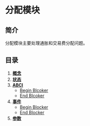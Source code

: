 # 分配模块

## 简介

分配模块主要处理通胀和交易费分配问题。

## 目录

1. **[概念](1_concepts.md)**
2. **[状态](2_state.md)**
3. **[ABCI](3_abci.md)**
    - [Begin Blcoker](3_abci.md#beginblocker)
    - [End Blcoker](3_abci.md#endblocker)
4. **[事件](4_events.md)**
    - [Begin Blocker](4_events.md#beginblocker)
    - [End Blocker](4_events.md#endblocker)
5. **[参数](5_params.md)**